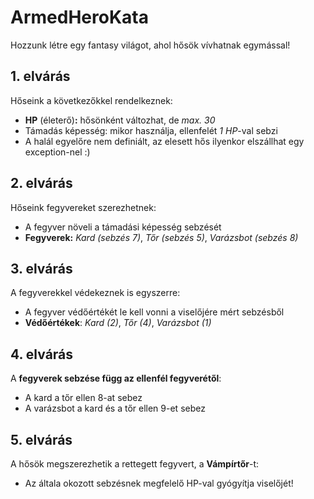 # ArmedHeroKata

Hozzunk létre egy fantasy világot, ahol hősök vívhatnak egymással!

## 1. elvárás
Hőseink a következőkkel rendelkeznek:
- **HP** (életerő)**:** hősönként változhat, de *max. 30*
- Támadás képesség: mikor használja, ellenfelét *1 HP*-val sebzi
- A halál egyelőre nem definiált, az elesett hős ilyenkor elszállhat egy exception-nel :)

## 2. elvárás
Hőseink fegyvereket szerezhetnek:
- A fegyver növeli a támadási képesség sebzését
- **Fegyverek:** *Kard (sebzés 7)*, *Tőr (sebzés 5)*, *Varázsbot (sebzés 8)*

## 3. elvárás
A fegyverekkel védekeznek is egyszerre:
- A fegyver védőértékét le kell vonni a viselőjére mért sebzésből
- **Védőértékek**: *Kard (2)*, *Tőr (4)*, *Varázsbot (1)*

## 4. elvárás
A **fegyverek sebzése függ az ellenfél fegyverétől**:
- A kard a tőr ellen 8-at sebez
- A varázsbot a kard és a tőr ellen 9-et sebez

## 5. elvárás
A hősök megszerezhetik a rettegett fegyvert, a **Vámpírtőr**-t:
- Az általa okozott sebzésnek megfelelő HP-val gyógyítja viselőjét!